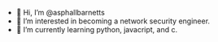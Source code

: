 - 👋 Hi, I’m @asphallbarnetts
- 👀 I’m interested in becoming a network security engineer.
- 🌱 I’m currently learning python, javacript, and c. 
